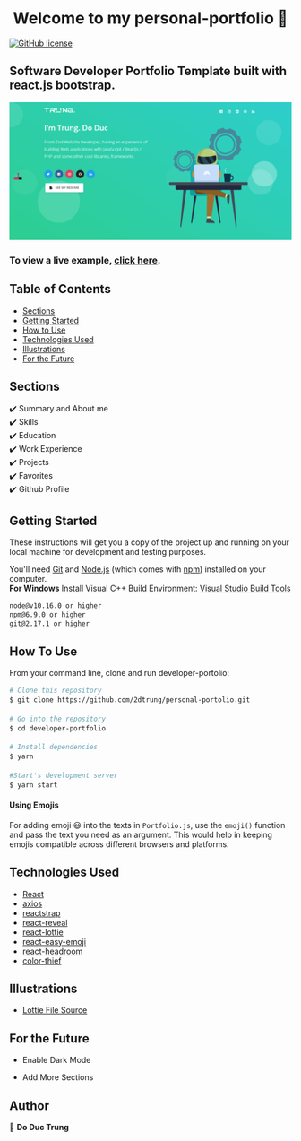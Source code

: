 <h1 align="center">Welcome to my personal-portfolio 👋</h1>
<a href="https://github.com/2dtrung/personal-portfolio/blob/main/LICENSE"><img alt="GitHub license" src="https://img.shields.io/github/license/2dtrung/personal-portfolio"></a>

## Software Developer Portfolio Template built with react.js bootstrap.

<p align="center">
  <kbd>
    <img src="https://github.com/2dtrung/personal-portfolio/blob/master/picture.PNG"></img>
  </kbd>
</p>

### To view a live example, **[click here](https://2dtrung.github.io/personal-portfolio/)**.

## Table of Contents

-   [Sections](#sections)
-   [Getting Started](#getting-started)
-   [How to Use](#how-to-use)
-   [Technologies Used](#technologies-used)
-   [Illustrations](#illustrations)
-   [For the Future](#for-the-future)

## Sections

✔️ Summary and About me\
✔️ Skills\
✔️ Education\
✔️ Work Experience\
✔️ Projects\
✔️ Favorites\
✔️ Github Profile

## Getting Started

These instructions will get you a copy of the project up and running on your local machine for development and testing purposes.

You'll need [Git](https://git-scm.com) and [Node.js](https://nodejs.org/en/download/) (which comes with [npm](http://npmjs.com)) installed on your computer.
<br>
**For Windows** Install Visual C++ Build Environment: [Visual Studio Build Tools](https://visualstudio.microsoft.com/thank-you-downloading-visual-studio/?sku=BuildTools)

```
node@v10.16.0 or higher
npm@6.9.0 or higher
git@2.17.1 or higher
```

## How To Use

From your command line, clone and run developer-portolio:

```bash
# Clone this repository
$ git clone https://github.com/2dtrung/personal-portolio.git

# Go into the repository
$ cd developer-portfolio

# Install dependencies
$ yarn

#Start's development server
$ yarn start
```

#### Using Emojis

For adding emoji 😃 into the texts in `Portfolio.js`, use the `emoji()` function and pass the text you need as an argument. This would help in keeping emojis compatible across different browsers and platforms.

## Technologies Used

-   [React](https://reactjs.org/)
-   [axios](https://www.npmjs.com/package/axios)
-   [reactstrap](https://reactstrap.github.io/)
-   [react-reveal](https://www.react-reveal.com/)
-   [react-lottie](https://www.npmjs.com/package/react-lottie)
-   [react-easy-emoji](https://github.com/appfigures/react-easy-emoji)
-   [react-headroom](https://github.com/KyleAMathews/react-headroom)
-   [color-thief](https://github.com/lokesh/color-thief)

## Illustrations

-   [Lottie File Source](https://lottiefiles.com)

## For the Future

-   Enable Dark Mode

-   Add More Sections

## Author

👤 **Do Duc Trung**